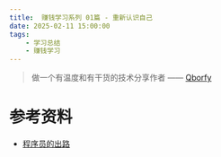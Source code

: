```yaml
---
title:  赚钱学习系列 01篇 - 重新认识自己
date: 2025-02-11 15:00:00
tags:
    - 学习总结
    - 赚钱学习
---
```


> 做一个有温度和有干货的技术分享作者 —— [Qborfy](https://qborfy.com)



# 参考资料

- [程序员的出路](https://juejin.cn/post/7456417337676595212)

